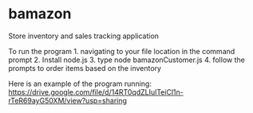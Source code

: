 # bamazon
Store inventory and sales tracking application

To run the program
    1. navigating to your file location in the command prompt
    2. Install node.js
    3. type node bamazonCustomer.js
    4. follow the prompts to order items based on the inventory

Here is an example of the program running:
https://drive.google.com/file/d/14RT0qdZLIulTeiCl1n-rTeR69ayG50XM/view?usp=sharing

